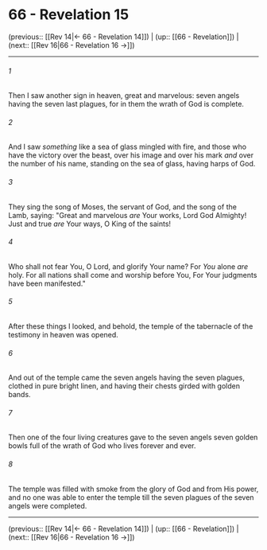 # 66 - Revelation 15

(previous:: [[Rev 14|← 66 - Revelation 14]]) | (up:: [[66 - Revelation]]) | (next:: [[Rev 16|66 - Revelation 16 →]])

***


###### 1 
Then I saw another sign in heaven, great and marvelous: seven angels having the seven last plagues, for in them the wrath of God is complete. 

###### 2 
And I saw _something_ like a sea of glass mingled with fire, and those who have the victory over the beast, over his image and over his mark _and_ over the number of his name, standing on the sea of glass, having harps of God. 

###### 3 
They sing the song of Moses, the servant of God, and the song of the Lamb, saying: "Great and marvelous _are_ Your works, Lord God Almighty! Just and true _are_ Your ways, O King of the saints! 

###### 4 
Who shall not fear You, O Lord, and glorify Your name? For _You_ alone _are_ holy. For all nations shall come and worship before You, For Your judgments have been manifested." 

###### 5 
After these things I looked, and behold, the temple of the tabernacle of the testimony in heaven was opened. 

###### 6 
And out of the temple came the seven angels having the seven plagues, clothed in pure bright linen, and having their chests girded with golden bands. 

###### 7 
Then one of the four living creatures gave to the seven angels seven golden bowls full of the wrath of God who lives forever and ever. 

###### 8 
The temple was filled with smoke from the glory of God and from His power, and no one was able to enter the temple till the seven plagues of the seven angels were completed.

***

(previous:: [[Rev 14|← 66 - Revelation 14]]) | (up:: [[66 - Revelation]]) | (next:: [[Rev 16|66 - Revelation 16 →]])
